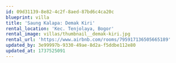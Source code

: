 ```yaml
---
id: 09d31139-8e82-4c2f-8aed-87bd6c4ca20c
blueprint: villa
title: 'Saung Kalapa: Demak Kiri'
rental_location: 'Kec. Tenjolaya, Bogor'
rental_image: villas/thumbnail__demak-kiri.jpg
rental_url: 'https://www.airbnb.com/rooms/795917136505665189'
updated_by: 3e99997b-9330-49ae-8d2a-f5ddbe112e80
updated_at: 1737525091
---
```

